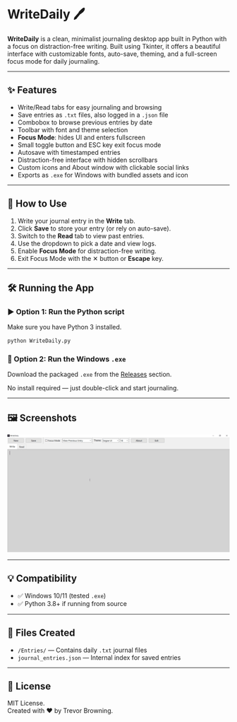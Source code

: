 # WriteDaily 🖊️

**WriteDaily** is a clean, minimalist journaling desktop app built in Python with a focus on distraction-free writing. Built using Tkinter, it offers a beautiful interface with customizable fonts, auto-save, theming, and a full-screen focus mode for daily journaling.

---

## ✨ Features

- Write/Read tabs for easy journaling and browsing
- Save entries as `.txt` files, also logged in a `.json` file
- Combobox to browse previous entries by date
- Toolbar with font and theme selection
- **Focus Mode**: hides UI and enters fullscreen
- Small toggle button and ESC key exit focus mode
- Autosave with timestamped entries
- Distraction-free interface with hidden scrollbars
- Custom icons and About window with clickable social links
- Exports as `.exe` for Windows with bundled assets and icon

---

## 📓 How to Use

1. Write your journal entry in the **Write** tab.
2. Click **Save** to store your entry (or rely on auto-save).
3. Switch to the **Read** tab to view past entries.
4. Use the dropdown to pick a date and view logs.
5. Enable **Focus Mode** for distraction-free writing.
6. Exit Focus Mode with the ✕ button or **Escape** key.

---

## 🛠 Running the App

### ▶️ Option 1: Run the Python script

Make sure you have Python 3 installed.

```bash
python WriteDaily.py
```

### 💾 Option 2: Run the Windows `.exe`

Download the packaged `.exe` from the [Releases](../../releases) section.

No install required — just double-click and start journaling.

---

## 🖼️ Screenshots

![WriteDaily Demo](screenshot.gif)

---

## 💡 Compatibility

- ✅ Windows 10/11 (tested `.exe`)
- ✅ Python 3.8+ if running from source

---

## 📁 Files Created

- `/Entries/` — Contains daily `.txt` journal files
- `journal_entries.json` — Internal index for saved entries

---

## 📄 License

MIT License.  
Created with ❤️ by Trevor Browning.
